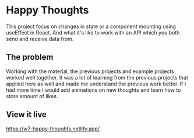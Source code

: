 # Happy Thoughts

This project focus on changes in state or a component mounting using useEffect in React. And what it's like to work with an API which you both send and receive data from.

## The problem

Working with the material, the previous projects and example projects worked well together. It was a lot of learning from the previous projects that applied here as well
and made me understand the previous work better. If I had more time I would add animations on new thoughts and learn how to store amount of likes. 

## View it live

https://w7-happy-thoughts.netlify.app/
